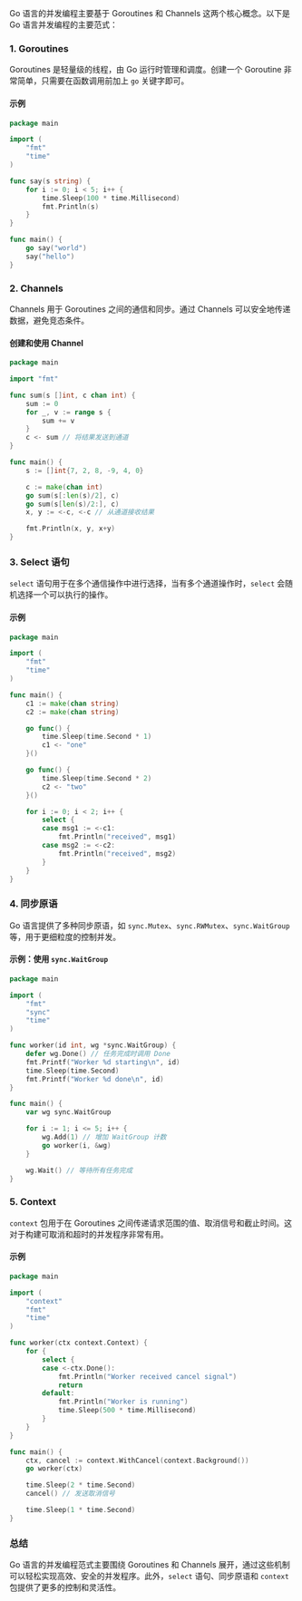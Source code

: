 Go 语言的并发编程主要基于 Goroutines 和 Channels 这两个核心概念。以下是 Go 语言并发编程的主要范式：

### 1. Goroutines
Goroutines 是轻量级的线程，由 Go 运行时管理和调度。创建一个 Goroutine 非常简单，只需要在函数调用前加上 `go` 关键字即可。

#### 示例
```go
package main

import (
    "fmt"
    "time"
)

func say(s string) {
    for i := 0; i < 5; i++ {
        time.Sleep(100 * time.Millisecond)
        fmt.Println(s)
    }
}

func main() {
    go say("world")
    say("hello")
}
```

### 2. Channels
Channels 用于 Goroutines 之间的通信和同步。通过 Channels 可以安全地传递数据，避免竞态条件。

#### 创建和使用 Channel
```go
package main

import "fmt"

func sum(s []int, c chan int) {
    sum := 0
    for _, v := range s {
        sum += v
    }
    c <- sum // 将结果发送到通道
}

func main() {
    s := []int{7, 2, 8, -9, 4, 0}

    c := make(chan int)
    go sum(s[:len(s)/2], c)
    go sum(s[len(s)/2:], c)
    x, y := <-c, <-c // 从通道接收结果

    fmt.Println(x, y, x+y)
}
```

### 3. Select 语句
`select` 语句用于在多个通信操作中进行选择，当有多个通道操作时，`select` 会随机选择一个可以执行的操作。

#### 示例
```go
package main

import (
    "fmt"
    "time"
)

func main() {
    c1 := make(chan string)
    c2 := make(chan string)

    go func() {
        time.Sleep(time.Second * 1)
        c1 <- "one"
    }()

    go func() {
        time.Sleep(time.Second * 2)
        c2 <- "two"
    }()

    for i := 0; i < 2; i++ {
        select {
        case msg1 := <-c1:
            fmt.Println("received", msg1)
        case msg2 := <-c2:
            fmt.Println("received", msg2)
        }
    }
}
```

### 4. 同步原语
Go 语言提供了多种同步原语，如 `sync.Mutex`、`sync.RWMutex`、`sync.WaitGroup` 等，用于更细粒度的控制并发。

#### 示例：使用 `sync.WaitGroup`
```go
package main

import (
    "fmt"
    "sync"
    "time"
)

func worker(id int, wg *sync.WaitGroup) {
    defer wg.Done() // 任务完成时调用 Done
    fmt.Printf("Worker %d starting\n", id)
    time.Sleep(time.Second)
    fmt.Printf("Worker %d done\n", id)
}

func main() {
    var wg sync.WaitGroup

    for i := 1; i <= 5; i++ {
        wg.Add(1) // 增加 WaitGroup 计数
        go worker(i, &wg)
    }

    wg.Wait() // 等待所有任务完成
}
```

### 5. Context
`context` 包用于在 Goroutines 之间传递请求范围的值、取消信号和截止时间。这对于构建可取消和超时的并发程序非常有用。

#### 示例
```go
package main

import (
    "context"
    "fmt"
    "time"
)

func worker(ctx context.Context) {
    for {
        select {
        case <-ctx.Done():
            fmt.Println("Worker received cancel signal")
            return
        default:
            fmt.Println("Worker is running")
            time.Sleep(500 * time.Millisecond)
        }
    }
}

func main() {
    ctx, cancel := context.WithCancel(context.Background())
    go worker(ctx)

    time.Sleep(2 * time.Second)
    cancel() // 发送取消信号

    time.Sleep(1 * time.Second)
}
```

### 总结
Go 语言的并发编程范式主要围绕 Goroutines 和 Channels 展开，通过这些机制可以轻松实现高效、安全的并发程序。此外，`select` 语句、同步原语和 `context` 包提供了更多的控制和灵活性。
